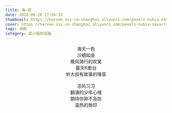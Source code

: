```yaml
---
title: 海·夜
date: 2020-06-26 17:56:32
thumbnail: https://harvee.oss-cn-shanghai.aliyuncs.com/pexels-nubia-navarro.jpg
cover: https://harvee.oss-cn-shanghai.aliyuncs.com/pexels-nubia-navarro.jpg
tags: 诗歌
category: 梁小姐的信箱
---
```


<center>海天一色</center>

<center>沙细如金</center>

<center>晚风骑行的欢笑</center>

<center>露天K歌台</center>

<center>听大叔有故事的嗓音</center>

<br>

<center>凉风习习</center>

<center>翻涌的少年心绪</center>

<center>期待你猝不及防</center>

<center>温热的唇印</center>